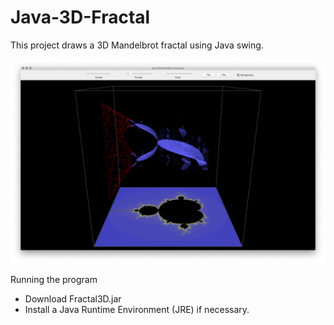 # Java-3D-Fractal

This project draws a 3D Mandelbrot fractal using Java swing. <br/>

<p align="center">
     <img src="/images/Fractal.png" alt="alt text" width="1024px">
</p>

Running the program
* Download Fractal3D.jar <br/>
* Install a Java Runtime Environment (JRE) if necessary.
